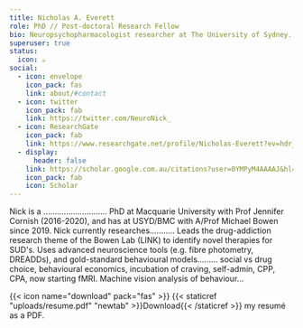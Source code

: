 ```yaml
---
title: Nicholas A. Everett
role: PhD // Post-doctoral Research Fellow
bio: Neuropsychopharmacologist researcher at The University of Sydney.
superuser: true
status:
  icon: ☕️
social:
  - icon: envelope
    icon_pack: fas
    link: about/#contact
  - icon: twitter
    icon_pack: fab
    link: https://twitter.com/NeuroNick_
  - icon: ResearchGate
    icon_pack: fab
    link: https://www.researchgate.net/profile/Nicholas-Everett?ev=hdr_xprf
  - display:
      header: false
    link: https://scholar.google.com.au/citations?user=0YMPyM4AAAAJ&hl=en
    icon_pack: fab
    icon: Scholar
---
```

Nick is a ............................ PhD at Macquarie University with Prof Jennifer Cornish (2016-2020), and has at USYD/BMC with A/Prof Michael Bowen since 2019. Nick currently researches........... Leads the drug-addiction research theme of the Bowen Lab (LINK) to identify novel therapies for SUD's. Uses advanced neuroscience tools (e.g. fibre photometry, DREADDs), and gold-standard behavioural models......... social vs drug choice, behavioural economics, incubation of craving, self-admin, CPP, CPA, now starting fMRI. Machine vision analysis of behaviour... 

{{< icon name="download" pack="fas" >}} {{< staticref "uploads/resume.pdf" "newtab" >}}Download{{< /staticref >}} my resumé as a PDF.